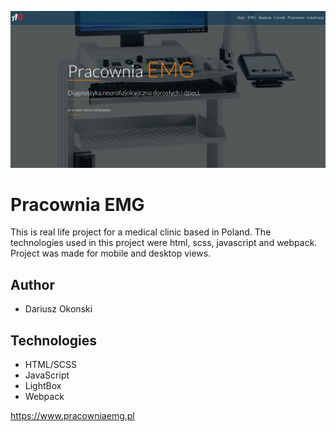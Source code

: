 ![image](main.png)
# Pracownia EMG
This is real life project for a medical clinic based in Poland. The technologies used in this project were html,
scss, javascript and webpack. Project was made for mobile and desktop views.

## Author
- Dariusz Okonski

## Technologies
- HTML/SCSS
- JavaScript
- LightBox
- Webpack

https://www.pracowniaemg.pl
